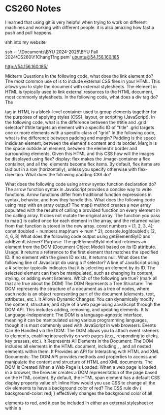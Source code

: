 # CS260 Notes

I learned that using git is very helpful when trying to work on different machines and working with different people. it is also amazing how fast a push and pull happens. 


shh into my website

ssh -i '.\Documents\BYU 2024-2025\BYU Fall 2024\CS260\Y1ChangT!ng.pem' ubuntu@54.156.160.185

http://54.156.160.185/


Midterm Questions
In the following code, what does the link element do?
The most common use of <link> is to include external CSS files in your HTML. This allows you to style the document with external stylesheets.
The <link> element in HTML is typically used to link external resources to the HTML document, most commonly stylesheets.
In the following code,  what does a div tag do?
The <div> tag in HTML is a block-level container used to group elements together for the purposes of applying styles (CSS), layout, or scripting (JavaScript).
In the following code, what is the difference between the #title and .grid selector?
#title targets an element with a specific ID of "title"
.grid targets one or more elements with a specific class of "grid"
In the following code, what is the difference between padding and margin?
Padding is the space inside an element, between the element's content and its border.
Margin is the space outside an element, between the element’s border and surrounding elements.
Given this HTML and this CSS how will the images be displayed using flex?
display: flex makes the .image-container a flex container, and all the <img> elements become flex items.
By default, flex items are laid out in a row (horizontally), unless you specify otherwise with flex-direction.
What does the following padding CSS do?


What does the following code using arrow syntax function declaration do?
The arrow function syntax in JavaScript provides a concise way to write functions. Arrow functions differ from traditional function expressions in syntax, behavior, and how they handle this.
What does the following code using map with an array output?
The map() method creates a new array populated with the results of calling a provided function on every element in the calling array.
It does not mutate the original array.
The function you pass to map() is called once for each element in the array, and the returned value from that function is stored in the new array.
const numbers = [1, 2, 3, 4];
const doubled = numbers.map(num => num * 2);
console.log(doubled);
[2, 4, 6, 8]
What does the following code output using getElementByID and addEventListener?
Purpose: The getElementById method retrieves an element from the DOM (Document Object Model) based on its ID attribute.
Usage: It returns a reference to the first element that matches the specified ID. If no element with the given ID exists, it returns null.
What does the following line of Javascript do using a # selector?
A line of JavaScript using a # selector typically indicates that it is selecting an element by its ID.
The selected element can then be manipulated, such as changing its content, styling, or adding event listeners.
Which of the following are true? (mark all that are true about the DOM)
The DOM Represents a Tree Structure:
The DOM represents the structure of a document as a tree of nodes, where each node is an object representing part of the document (elements, text, attributes, etc.).
It Allows Dynamic Changes:
You can dynamically modify the content, structure, and style of a web page using JavaScript through the DOM API. This includes adding, removing, and updating elements.
It Is Language-Independent:
The DOM is a language-agnostic interface, meaning it can be manipulated using various programming languages, though it is most commonly used with JavaScript in web browsers.
Events Can Be Handled via the DOM:
The DOM allows you to attach event listeners to elements, enabling interactivity on web pages (e.g., responding to clicks, key presses, etc.).
It Represents All Elements in the Document:
The DOM includes all elements in the HTML document, including <head>, <body>, and all nested elements within them.
It Provides an API for Interacting with HTML and XML Documents:
The DOM API provides methods and properties to access and manipulate the content and structure of HTML and XML documents.
The DOM Is Created When a Web Page Is Loaded:
When a web page is loaded in a browser, the browser creates a DOM representation of the page based on the HTML content.
By default, the HTML span element has a default CSS display property value of: 
Inline
How would you use CSS to change all the div elements to have a background color of red?
The CSS rule div { background-color: red; } effectively changes the background color of all <div> elements to red, and it can be included in either an external stylesheet or within a <style> tag in the HTML document.
How would you display an image with a hyperlink in HTML?
<a href="URL">
    <img src="image-source.jpg" alt="Description of the image">
</a>
In the CSS box model, what is the ordering of the box layers starting at the inside and working out?
Content, Padding, Border, Margin
Given the following HTML, what CSS would you use to set the text "trouble" to green and leave the "double" text unaffected?
To set the text "trouble" to green while leaving the "double" text unaffected in the given HTML, you can use a <span> element to wrap the word "trouble" and then apply a CSS style to that span.
What will the following code output when executed using a for loop and console.log?
Console.log outputs stuff in the terminal.
How would you use JavaScript to select an element with the id of “byu” and change the text color of that element to green?
Using document.getElementById() to select the element and modifying its style.color property is a straightforward way to change the text color in JavaScript!
What is the opening HTML tag for a paragraph, ordered list, unordered list, second level heading, first level heading, third level heading?
Paragraph: <p>
Ordered List: <ol>
Unordered List: <ul>
First Level Heading: <h1>
Second Level Heading: <h2>
Third Level Heading: <h3>
How do you declare the document type to be html?
<!DOCTYPE html>
What is valid javascript syntax for if, else, for, while, switch statements?
if (x > 10) {
if (x > 10) {
    console.log("x is greater than 10");
} else {
    console.log("x is 10 or less");
}
for (let i = 0; i < 5; i++) {
    console.log(i); // Outputs: 0, 1, 2, 3, 4
}
while (i < 5) {
    console.log(i); // Outputs: 0, 1, 2, 3, 4
    i++;
}
switch (day) {
    case 1:
        console.log("Monday");
        break;
    case 2:
        console.log("Tuesday");
        break;
    case 3:
        console.log("Wednesday");
        break;
    default:
        console.log("Not a valid day");
}

What is the correct syntax for creating a javascript object?
const person = {
    name: "Alice",
    age: 30,
    isStudent: false,
    greet: function() {
        console.log("Hello, my name is " + this.name);
    }
};
Is it possible to add new properties to javascript objects?
Yes
person.isStudent = false;
If you want to include JavaScript on an HTML page, which tag do you use?
<script>
Given the following HTML, what JavaScript could you use to set the text "animal" to "crow" and leave the "fish" text unaffected?
HTML Structure:
The word "animal" is wrapped in a <span> element with the ID animal, and "fish" is in a separate <span> with the ID fish.
JavaScript:
The line const animalElement = document.getElementById("animal"); selects the <span> element containing "animal".
The line animalElement.textContent = "crow"; changes the text inside that <span> to "crow".
Which of the following correctly describes JSON?
JSON, which stands for JavaScript Object Notation, is a lightweight data interchange format that is easy for humans to read and write and easy for machines to parse and generate. Here are some key characteristics that correctly describe JSON:
Text-Based Format:
JSON is a text format that uses human-readable text to represent structured data.
Data Representation:
JSON is primarily used to represent objects and arrays. It can represent complex data structures by nesting objects and arrays.
Language Independence:
Although JSON is derived from JavaScript, it is language-independent and can be used with many programming languages, including Python, Java, C#, and others.
Key-Value Pairs:
JSON data is organized in key-value pairs. Each key is a string (enclosed in double quotes), and the value can be a string, number, object, array, boolean, or null.
Syntax Rules:
JSON requires that:
Keys are always strings enclosed in double quotes.
Strings must also be enclosed in double quotes.
Objects are wrapped in curly braces {}.
Arrays are wrapped in square brackets [].
Commas separate key-value pairs in objects and elements in arrays.
Use in APIs:
JSON is commonly used in APIs for data exchange between a client and server because it is easy to work with in web applications.
What does the console command chmod, pwd, cd, ls, vim, nano, mkdir, mv, rm, man, ssh, ps, wget, sudo  do?
1. chmod: Changes the file permissions of a file or directory.
2. pwd: Prints the current working directory (the directory you are currently in).
3. cd: Changes the current directory to another directory.
4. ls: Lists the files and directories in the current directory.
5. vim: Opens the Vim text editor to create or edit files.
6. nano: Opens the Nano text editor, which is simpler and more user-friendly than Vim.
7. mkdir: Creates a new directory.
8. mv: Moves or renames files or directories.
9. rm: Removes (deletes) files or directories.
10. man: Displays the manual page for a command, providing detailed information about its usage.
11. ssh: Establishes a secure shell (SSH) connection to a remote machine.
12. ps: Displays information about currently running processes.
13. wget: Downloads files from the web via HTTP, HTTPS, or FTP.
14. sudo: Executes a command with superuser (root) privileges.
Which of the following console command creates a remote shell session?
ssh
Which of the following is true when the -la parameter is specified for the ls console command?
Lists all files and directories in the current directory, including hidden files.
Displays detailed information in long format for each of these files and directories.
Which of the following is true for the domain name banana.fruit.bozo.click, which is the top level domain, which is a subdomain, which is a root domain?
Top-Level Domain (TLD): .click
Root Domain: bozo.click
Subdomains: fruit (subdomain of bozo.click), banana (subdomain of fruit.bozo.click)
In hierarchical terms:
banana is a subdomain of fruit.bozo.click.
fruit is a subdomain of bozo.click.
bozo.click is the root domain, and .click is the top-level domain.
Is a web certificate is necessary to use HTTPS?
Yes
Can a DNS A record can point to an IP address or another A record?
A DNS A (Address) record can only point to an IP address, not to another A record. If you need to point one domain to another domain, you would use a CNAME record instead.
Port 443, 80, 22 is reserved for which protocol?
Port 80: HTTP (unsecured web traffic)
Port 443: HTTPS (secured web traffic)
Port 22: SSH (secure remote access)
What will the following code using Promises output when executed?
Promises provide a cleaner, more manageable way to work with asynchronous operations in JavaScript. They represent the eventual completion (or failure) of an asynchronous operation and allow you to handle the result or error in a more organized manner.
const myPromise = new Promise((resolve, reject) => {
    const success = true; // Simulating success or failure

    if (success) {
        resolve("Operation succeeded!");
    } else {
        reject("Operation failed.");
    }
});

myPromise
    .then(result => {
        console.log(result); // This runs if the promise is fulfilled
    })
    .catch(error => {
        console.error(error); // This runs if the promise is rejected
    });
